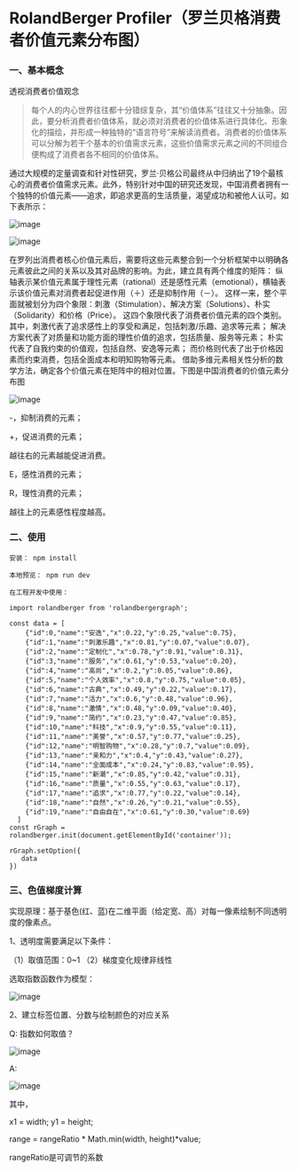 RolandBerger Profiler（罗兰贝格消费者价值元素分布图）
==

### 一、基本概念
透视消费者价值观念
> 每个人的内心世界往往都十分错综复杂，其“价值体系”往往又十分抽象。因此，要分析消费者价值体系，就必须对消费者的价值体系进行具体化、形象化的描绘，并形成一种独特的“语言符号”来解读消费者。消费者的价值体系可以分解为若干个基本的价值需求元素，这些价值需求元素之间的不同组合便构成了消费者各不相同的价值体系。

通过大规模的定量调查和针对性研究，罗兰·贝格公司最终从中归纳出了19个最核心的消费者价值需求元素。此外，特别针对中国的研究还发现，中国消费者拥有一个独特的价值元素——追求，即追求更高的生活质量，渴望成功和被他人认可。如下表所示：

![image](https://cht527.oss-cn-shanghai.aliyuncs.com/consumer1.png)

![image](https://cht527.oss-cn-shanghai.aliyuncs.com/consumer2.png)


在罗列出消费者核心价值元素后，需要将这些元素整合到一个分析框架中以明确各元素彼此之间的关系以及其对品牌的影响。为此，建立具有两个维度的矩阵：
纵轴表示某价值元素属于理性元素（rational）还是感性元素（emotional），横轴表示该价值元素对消费者起促进作用（＋）还是抑制作用（－）。
这样一来，整个平面就被划分为四个象限：刺激（Stimulation）、解决方案（Solutions）、朴实（Solidarity）和价格（Price）。
这四个象限代表了消费者价值元素的四个类别。
其中，刺激代表了追求感性上的享受和满足，包括刺激/乐趣、追求等元素；
解决方案代表了对质量和功能方面的理性价值的追求，包括质量、服务等元素；
朴实代表了自我约束的价值观，包括自然、安逸等元素；
而价格则代表了出于价格因素而约束消费，包括全面成本和明知购物等元素。
借助多维元素相关性分析的数学方法，确定各个价值元素在矩阵中的相对位置。下图是中国消费者的价值元素分布图

![image](https://cht527.oss-cn-shanghai.aliyuncs.com/rolandberger.png)


-，抑制消费的元素；

+，促进消费的元素；

越往右的元素越能促进消费。

E，感性消费的元素；

R，理性消费的元素；

越往上的元素感性程度越高。

### 二、使用
```
安装： npm install 

本地预览： npm run dev

在工程开发中使用：

import rolandberger from 'rolandbergergraph';

const data = [
    {"id":0,"name":"安逸","x":0.22,"y":0.25,"value":0.75},
    {"id":1,"name":"刺激乐趣","x":0.81,"y":0.07,"value":0.07},
    {"id":2,"name":"定制化","x":0.78,"y":0.91,"value":0.31},
    {"id":3,"name":"服务","x":0.61,"y":0.53,"value":0.20},
    {"id":4,"name":"高尚","x":0.2,"y":0.05,"value":0.86},
    {"id":5,"name":"个人效率","x":0.8,"y":0.75,"value":0.05},
    {"id":6,"name":"古典","x":0.49,"y":0.22,"value":0.17},
    {"id":7,"name":"活力","x":0.6,"y":0.48,"value":0.96},
    {"id":8,"name":"激情","x":0.48,"y":0.09,"value":0.40},
    {"id":9,"name":"简约","x":0.23,"y":0.47,"value":0.85},
    {"id":10,"name":"科技","x":0.9,"y":0.55,"value":0.11},
    {"id":11,"name":"美誉","x":0.57,"y":0.77,"value":0.25},
    {"id":12,"name":"明智购物","x":0.28,"y":0.7,"value":0.09},
    {"id":13,"name":"亲和力","x":0.4,"y":0.43,"value":0.27},
    {"id":14,"name":"全面成本","x":0.24,"y":0.83,"value":0.95},
    {"id":15,"name":"新潮","x":0.85,"y":0.42,"value":0.31},
    {"id":16,"name":"质量","x":0.55,"y":0.63,"value":0.17},
    {"id":17,"name":"追求","x":0.77,"y":0.22,"value":0.14},
    {"id":18,"name":"自然","x":0.26,"y":0.21,"value":0.55},
    {"id":19,"name":"自由自在","x":0.61,"y":0.30,"value":0.69}
  ]
const rGraph = rolandberger.init(document.getElementById('container'));
        
rGraph.setOption({
   data
})
```

### 三、色值梯度计算

实现原理：基于基色(红、蓝)在二维平面（给定宽、高）对每一像素绘制不同透明度的像素点。


1、透明度需要满足以下条件：

（1）取值范围：0~1
（2）梯度变化规律非线性

选取指数函数作为模型：

![image](https://cht527.oss-cn-shanghai.aliyuncs.com/ex.png)

2、建立标签位置、分数与绘制颜色的对应关系

Q: 指数如何取值？

![image](https://cht527.oss-cn-shanghai.aliyuncs.com/exicon.png)

A:

![image](https://cht527.oss-cn-shanghai.aliyuncs.com/efinal.png)

其中，

x1 = width; y1 = height;

range = rangeRatio * Math.min(width, height)*value;

rangeRatio是可调节的系数
